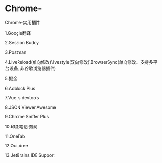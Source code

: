 # Chrome-
Chrome-实用插件

1.Google翻译

2.Session Buddy

3.Postman

4.LiveReload(单向修改)\livestyle(双向修改)\BrowserSync(单向修改、支持多平台设备, 非谷歌浏览器插件)

5.掘金 

6.Adblock Plus

7.Vue.js devtools

8.JSON Viewer Awesome

9.Chrome Sniffer Plus

10.印象笔记·剪藏

11.OneTab

12.Octotree

13.JetBrains IDE Support
